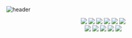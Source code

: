 

<!-- 
**Kim-yongbeom/Kim-yongbeom** is a ✨ _special_ ✨ repository because its `README.md` (this file) appears on your GitHub profile.

Here are some ideas to get you started:

- 🔭 I’m currently working on ...
- 🌱 I’m currently learning ...
- 👯 I’m looking to collaborate on ...
- 🤔 I’m looking for help with ...
- 💬 Ask me about ...
- 📫 How to reach me: ...
- 😄 Pronouns: ...
- ⚡ Fun fact: ... -->

<!-- ![Kim-yongbeom's GitHub stats](https://github-readme-stats.vercel.app/api?username=Kim-yongbeom&show_icons=true&theme=nord) -->



![header](https://capsule-render.vercel.app/api?type=soft&color=112233&height=300&section=header&text=Web&fontSize=80&animation=twinkling&fontColor=EEEEEE)

<!-- <h3 align="center">📚 Tech Stack 📚</h3> -->
<p align="center">
  <img src="https://img.shields.io/badge/HTML5-E34F26?style=flat-square&logo=HTML5&logoColor=white" />
  <img src="https://img.shields.io/badge/CSS3-3766AB?style=flat-square&logo=CSS3&logoColor=white" />
  <img src="https://img.shields.io/badge/Javascript-ffb13b?style=flat-square&logo=javascript&logoColor=white"/></a>
  <img src="https://img.shields.io/badge/C-808080?style=flat-square&logo=C&logoColor=white"/></a>
  <img src="https://img.shields.io/badge/Python-3766AB?style=flat-square&logo=Python&logoColor=white"/></a> 
  <img src="https://img.shields.io/badge/Django-336600?style=flat-square&logo=Django&logoColor=white"/></a>
  <br>
  <img src="https://img.shields.io/badge/Mongodb-339933?style=flat-square&logo=Mongodb&logoColor=white"/></a>
  <img src="https://img.shields.io/badge/Mysql-6979BB?style=flat-square&logo=MySql&logoColor=white"/></a>
  <img src="https://img.shields.io/badge/React-50BCDF?style=flat-square&logo=React&logoColor=white"/></a>
  <img src="https://img.shields.io/badge/Node.js-339933?style=flat-square&logo=Node.js&logoColor=white"/></a>
  <img src="https://img.shields.io/badge/jQuery-004C99?style=flat-square&logo=jQuery&logoColor=white"/></a>
  <br>
</p>


